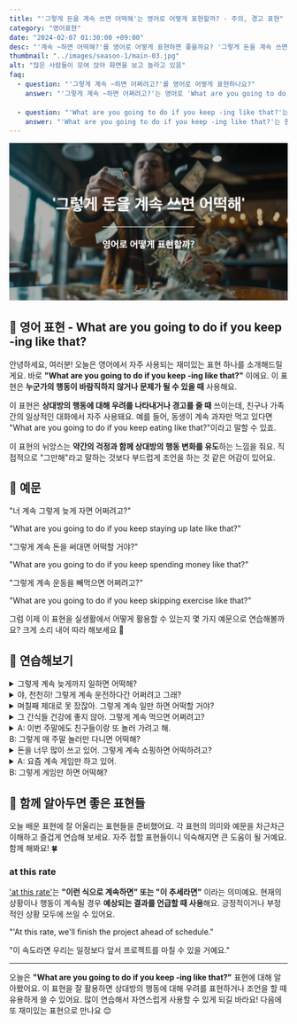 ```yaml
---
title: "'그렇게 돈을 계속 쓰면 어떡해'는 영어로 어떻게 표현할까? - 주의, 경고 표현"
category: "영어표현"
date: "2024-02-07 01:30:00 +09:00"
desc: "'계속 ~하면 어떡해?'를 영어로 어떻게 표현하면 좋을까요? '그렇게 돈을 계속 쓰면 어떡해?', '그렇게 건강을 소홀히 하면 어떡해?' 등을 영어로 표현하는 법을 배워봅시다. 다양한 예문을 통해서 연습하고 본인의 표현으로 만들어 보세요."
thumbnail: "../images/season-1/main-03.jpg"
alt: "많은 사람들이 모여 앉아 화면을 보고 놀라고 있음"
faq:
  - question: "'그렇게 계속 ~하면 어쩌려고?'를 영어로 어떻게 표현하나요?"
    answer: "'그렇게 계속 ~하면 어쩌려고?'는 영어로 'What are you going to do if you keep -ing like that?'로 표현할 수 있습니다. 이 표현은 상대방의 행동에 대한 우려나 경고를 나타낼 때 사용됩니다."

  - question: "'What are you going to do if you keep -ing like that?'는 어떤 의미인가요?"
    answer: "'What are you going to do if you keep -ing like that?'는 한국어로 '그렇게 계속 ~하면 어쩌려고?'라는 의미입니다. 이 표현은 누군가의 행동이 바람직하지 않거나 문제가 될 수 있을 때 사용하며, 상대방에게 행동 변화를 유도하는 뉘앙스를 담고 있습니다."
---
```


![그렇게 돈을 계속 쓰면 어떡해 영어표현](../images/season-1/main-03.jpg)

## 🌟 영어 표현 - What are you going to do if you keep -ing like that?

안녕하세요, 여러분! 오늘은 영어에서 자주 사용되는 재미있는 표현 하나를 소개해드릴게요. 바로 **"What are you going to do if you keep -ing like that?"** 이에요. 이 표현은 **누군가의 행동이 바람직하지 않거나 문제가 될 수 있을 때** 사용해요.

이 표현은 **상대방의 행동에 대해 우려를 나타내거나 경고를 줄 때** 쓰이는데, 친구나 가족 간의 일상적인 대화에서 자주 사용돼요. 예를 들어, 동생이 계속 과자만 먹고 있다면 "What are you going to do if you keep eating like that?"이라고 말할 수 있죠.

이 표현의 뉘앙스는 **약간의 걱정과 함께 상대방의 행동 변화를 유도**하는 느낌을 줘요. 직접적으로 "그만해"라고 말하는 것보다 부드럽게 조언을 하는 것 같은 어감이 있어요.

## 📖 예문

"너 계속 그렇게 늦게 자면 어쩌려고?"

"What are you going to do if you keep staying up late like that?"

"그렇게 계속 돈을 써대면 어떡할 거야?"

"What are you going to do if you keep spending money like that?"

"그렇게 계속 운동을 빼먹으면 어쩌려고?"

"What are you going to do if you keep skipping exercise like that?"

그럼 이제 이 표현을 실생활에서 어떻게 활용할 수 있는지 몇 가지 예문으로 연습해볼까요? 크게 소리 내어 따라 해보세요 🎤

## 💬 연습해보기

<details>
  <summary>그렇게 계속 늦게까지 일하면 어떡해?</summary>
  <span>What are you going to do if you keep working late like that?</span>
</details>

<details>
  <summary>야, 천천히! 그렇게 계속 운전하다간 어쩌려고 그래?</summary>
  <span>Hey, slow down! What are you going to do if you keep driving like that?</span>
</details>

<details>
  <summary>며칠째 제대로 못 잤잖아. 그렇게 계속 일만 하면 어떡할 거야?</summary>
  <span>You haven't slept properly in days. What are you going to do if you keep working like that?</span>
</details>

<details>
<summary>그 간식들 건강에 좋지 않아. 그렇게 계속 먹으면 어쩌려고?</summary>
<span>Those snacks aren't healthy. What are you going to do if you keep eating like that?</span>
</details>

<details>
  <summary>A: 이번 주말에도 친구들이랑 또 놀러 가려고 해.<br>B: 그렇게 매 주말 놀러만 다니면 어떡해?</summary>
  <span>A: I'm planning to go out with friends again this weekend.<br>B: What are you going to do if you keep going out every weekend like that?</span>
</details>

<details>
<summary>돈을 너무 많이 쓰고 있어. 그렇게 계속 쇼핑하면 어떡하려고?</summary>
<span>You're spending way too much. What are you going to do if you keep shopping like that?</span>
</details>

<details>
  <summary>A: 요즘 계속 게임만 하고 있어.<br>B: 그렇게 게임만 하면 어떡해?</summary>
  <span>A: Lately, I've been just playing games all the time.<br>B: What are you going to do if you keep playing games like that?</span>
</details>

## 🤝 함께 알아두면 좋은 표현들

오늘 배운 표현에 잘 어울리는 표현들을 준비했어요. 각 표현의 의미와 예문을 차근차근 이해하고 즐겁게 연습해 보세요. 자주 접할 표현들이니 익숙해지면 큰 도움이 될 거예요. 함께 해봐요! 🍀

### at this rate

<a href="/blog/이러다가-영어표현/">'at this rate'</a>는 **"이런 식으로 계속하면" 또는 "이 추세라면"** 이라는 의미예요. 현재의 상황이나 행동이 계속될 경우 **예상되는 결과를 언급할 때 사용**해요. 긍정적이거나 부정적인 상황 모두에 쓰일 수 있어요.

"'At this rate, we'll finish the project ahead of schedule."

"이 속도라면 우리는 일정보다 앞서 프로젝트를 마칠 수 있을 거예요."

---

오늘은 **"What are you going to do if you keep -ing like that?"** 표현에 대해 알아봤어요. 이 표현을 잘 활용하면 상대방의 행동에 대해 우려를 표현하거나 조언을 할 때 유용하게 쓸 수 있어요. 많이 연습해서 자연스럽게 사용할 수 있게 되길 바라요! 다음에 또 재미있는 표현으로 만나요 😊
